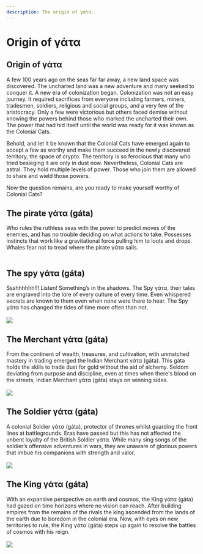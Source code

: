 ```yaml
---
description: The origin of γάτα.
---
```


# Origin of γάτα

## Origin of **γάτα**

A few 100 years ago on the seas far far away, a new land space was discovered. The uncharted land was a new adventure and many seeked to conquer it. A new era of colonization began. Colonization was not an easy journey. It required sacrifices from everyone including farmers, miners, tradesmen, soldiers, religious and social groups, and a very few of the aristocracy. Only a few were victorious but others faced demise without knowing the powers behind those who marked the uncharted their own. The power that had hid itself until the world was ready for it was known as the Colonial Cats.

Behold, and let it be known that the Colonial Cats have emerged again to accept a few as worthy and make them succeed in the newly discovered territory, the space of crypto. The territory is so ferocious that many who tried besieging it are only in dust now. Nevertheless, Colonial Cats are astral. They hold multiple levels of power. Those who join them are allowed to share and wield those powers.

Now the question remains, are you ready to make yourself worthy of Colonial Cats?

## T**he pirate γάτα (gáta)**

Who rules the ruthless seas with the power to predict moves of the enemies, and has no trouble deciding on what actions to take. Possesses instincts that work like a gravitational force pulling him to loots and drops. Whales fear not to tread where the pirate γάτα sails.\
\
<img src="../../../../.gitbook/assets/image (2).png" alt="" data-size="original">

## **The spy γάτα (gáta)**

Ssshhhhhh!!! Listen! Something’s in the shadows. The Spy γάτα, their tales are engraved into the lore of every culture of every time. Even whispered secrets are known to them even when none were there to hear. The Spy γάτα has changed the tides of time more often than not.\
\
![](<../../../../.gitbook/assets/image (12).png>)

## The Merchant γάτα (gáta)

From the continent of wealth, treasures, and cultivation, with unmatched mastery in trading emerged the Indian Merchant γάτα (gáta). This gáta holds the skills to trade dust for gold without the aid of alchemy. Seldom deviating from purpose and discipline, even at times when there's blood on the streets, Indian Merchant γάτα (gáta) stays on winning sides.\
\
![](<../../../../.gitbook/assets/image (18).png>)

## The Soldier γάτα (gáta)

A colonial Soldier γάτα (gáta), protector of thrones whilst guarding the front lines at battlegrounds. Eras have passed but this has not affected the unbent loyalty of the British Soldier γάτα. While many sing songs of the soldier’s offensive adventures in wars, they are unaware of glorious powers that imbue his companions with strength and valor.\
\
![](<../../../../.gitbook/assets/image (15).png>)

## The King γάτα (gáta)

With an expansive perspective on earth and cosmos, the King γάτα (gáta) had gazed on time horizons where no vision can reach. After building empires from the remains of the rivals the king ascended from the lands of the earth due to boredom in the colonial era. Now, with eyes on new territories to rule, the King γάτα (gáta) steps up again to resolve the battles of cosmos with his reign.\
\
![](<../../../../.gitbook/assets/image (8).png>)
